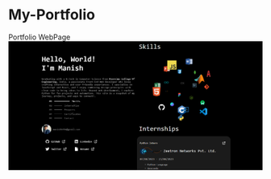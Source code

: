 # My-Portfolio
Portfolio WebPage
![image alt](https://github.com/MkrManishk/My-Portfolio/blob/d9f3853ef67cf01447125e71a5d5a92a1e039282/Screenshot%20(87).png)
